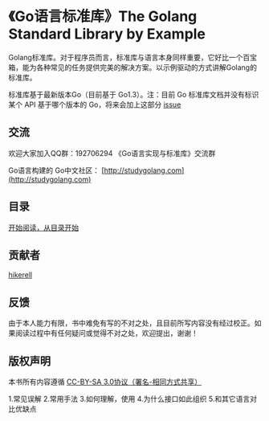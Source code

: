 # 《Go语言标准库》The Golang Standard Library by Example #

Golang标准库。对于程序员而言，标准库与语言本身同样重要，它好比一个百宝箱，能为各种常见的任务提供完美的解决方案。以示例驱动的方式讲解Golang的标准库。

标准库基于最新版本Go（目前基于 Go1.3）。注：目前 Go 标准库文档并没有标识某个 API 基于哪个版本的 Go，将来会加上这部分 [issue](https://code.google.com/p/go/issues/detail?id=5778)

## 交流 ##

欢迎大家加入QQ群：192706294 《Go语言实现与标准库》交流群

Go语言构建的 Go中文社区： [http://studygolang.com](http://studygolang.com)

## 目录 ##

[开始阅读，从目录开始](preface.md)

## 贡献者 ##

[hikerell](https://github.com/hikerell)

## 反馈 ##

由于本人能力有限，书中难免有写的不对之处，且目前所写内容没有经过校正。如果阅读过程中有任何疑问或觉得不对之处，欢迎提出，谢谢！

## 版权声明 ##

本书所有内容遵循 [CC-BY-SA 3.0协议（署名-相同方式共享）](http://zh.wikipedia.org/wiki/Wikipedia:CC-by-sa-3.0%E5%8D%8F%E8%AE%AE%E6%96%87%E6%9C%AC)


1.常见误解
2.常用手法
3.如何理解，使用
4.为什么接口如此组织
5.和其它语言对比优缺点
